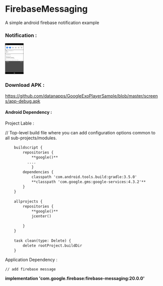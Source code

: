 # FirebaseMessaging
A simple android firebase notification example 

### Notification : 
<img src="https://github.com/datanapps/FirebaseMessaging/blob/master/screens/fcm_1.png" height="100" width="60">


### Download APK : 

https://github.com/datanapps/GoogleExoPlayerSample/blob/master/screens/app-debug.apk



#### Android Dependency :


Project Lable : 

// Top-level build file where you can add configuration options common to all sub-projects/modules.

        buildscript {
            repositories {
                **google()**
              ....
                }
            dependencies {
                classpath 'com.android.tools.build:gradle:3.5.0'
                **classpath 'com.google.gms:google-services:4.3.2'**
            }
        }

        allprojects {
            repositories {
                **google()**
                jcenter()

            }
        }

        task clean(type: Delete) {
            delete rootProject.buildDir
        }


Application Dependency : 

    // add firebase message
   **implementation 'com.google.firebase:firebase-messaging:20.0.0'**

